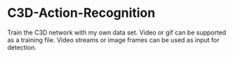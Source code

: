 # C3D-Action-Recognition
Train the C3D network with my own data set. Video or gif can be supported as a training file. Video streams or image frames can be used as input for detection.
